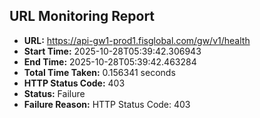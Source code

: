 ## URL Monitoring Report

- **URL:** https://api-gw1-prod1.fisglobal.com/gw/v1/health
- **Start Time:** 2025-10-28T05:39:42.306943
- **End Time:** 2025-10-28T05:39:42.463284
- **Total Time Taken:** 0.156341 seconds
- **HTTP Status Code:** 403
- **Status:** Failure
- **Failure Reason:** HTTP Status Code: 403

